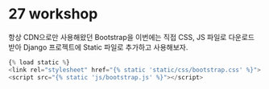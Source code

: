 # 27 workshop

항상 CDN으로만 사용해왔던 Bootstrap을 이번에는 직접 CSS, JS 파일로 다운로드 받아
Django 프로젝트에 Static 파일로 추가하고 사용해보자.

```python
{% load static %}
<link rel="stylesheet" href="{% static 'static/css/bootstrap.css' %}">
<script src="{% static 'js/bootstrap.js' %}"></script>
```